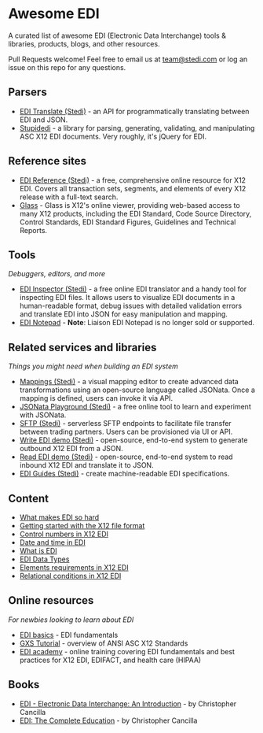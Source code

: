 # Awesome EDI 

A curated list of awesome EDI (Electronic Data Interchange) tools &amp; libraries, products, blogs, and other resources.

Pull Requests welcome! Feel free to email us at team@stedi.com or log an issue on this repo for any questions.

## Parsers

- [EDI Translate (Stedi)](https://www.stedi.com/products/edi-translate) - an API for programmatically translating between EDI and JSON. 
- [Stupidedi](https://github.com/kputnam/stupidedi) - a library for parsing, generating, validating, and manipulating ASC X12 EDI documents. Very roughly, it&#39;s jQuery for EDI.

## Reference sites

- [EDI Reference (Stedi)](https://www.stedi.com/edi) - a free, comprehensive online resource for X12 EDI. Covers all transaction sets, segments, and elements of every X12 release with a full-text search.
- [Glass](https://x12.org/products/glass) - Glass is X12's online viewer, providing web-based access to many X12 products, including the EDI Standard, Code Source Directory, Control Standards, EDI Standard Figures, Guidelines and Technical Reports.

## Tools 
*Debuggers, editors, and more*

- [EDI Inspector (Stedi)](https://www.stedi.com/edi/inspector) - a free online EDI translator and a handy tool for inspecting EDI files. It allows users to visualize EDI documents in a human-readable format, debug issues with detailed validation errors and translate EDI into JSON for easy manipulation and mapping. 
- [EDI Notepad](https://softwareconnect.com/edi/liaison-edi-notepad/) - **Note**: Liaison EDI Notepad is no longer sold or supported.

## Related services and libraries
*Things you might need when building an EDI system*

- [Mappings (Stedi)](https://www.stedi.com/products/mappings) - a visual mapping editor to create advanced data transformations using an open-source language called JSONata. Once a mapping is defined, users can invoke it via API. 
- [JSONata Playground (Stedi)](https://www.stedi.com/jsonata/playground) - a free online tool to learn and experiment with JSONata. 
- [SFTP (Stedi)](https://www.stedi.com/products/sftp) - serverless SFTP endpoints to facilitate file transfer between trading partners. Users can be provisioned via UI or API.
- [Write EDI demo (Stedi)](https://github.com/Stedi-Demos/write-edi-demo) - open-source, end-to-end system to generate outbound X12 EDI from a JSON.
- [Read EDI demo (Stedi)](https://github.com/Stedi-Demos/read-edi-demo) - open-source, end-to-end system to read inbound X12 EDI and translate it to JSON.
- [EDI Guides (Stedi)](https://www.stedi.com/products/guides) - create machine-readable EDI specifications.

## Content

- [What makes EDI so hard](https://www.stedi.com/blog/what-makes-edi-so-hard)
- [Getting started with the X12 file format](https://www.stedi.com/blog/getting-started-with-the-x12-file-format)
- [Control numbers in X12 EDI](https://www.stedi.com/blog/control-numbers-in-x12-edi)
- [Date and time in EDI](https://www.stedi.com/blog/date-and-time-in-edi)
- [What is EDI](http://www.markpreston.co.uk/Lecture17102/krock/krock.html)
- [EDI Data Types](https://docs.tibco.com/pub/foresight/foresight_EDISIM/6.11.0-july-2011/DataTypes.pdf)
- [Elements requirements in X12 EDI](https://www.stedi.com/edi/essentials/x12/elements/element-requirements)
- [Relational conditions in X12 EDI](https://www.stedi.com/edi/essentials/x12/elements/relational-conditions)

## Online resources
*For newbies looking to learn about EDI*

- [EDI basics](https://www.edibasics.com) - EDI fundamentals
- [GXS Tutorial](http://www.edibasics.co.uk/wp-content/uploads/Tutor_ANSI.SO_GXS.pdf) - overview of ANSI ASC X12 Standards 
- [EDI academy](https://www.ediacademy.com) - online training covering EDI fundamentals and best practices for X12 EDI, EDIFACT, and health care (HIPAA)

## Books

- [EDI - Electronic Data Interchange: An Introduction](https://www.amazon.com/Electronic-Data-Interchange-introduction/dp/1973550709) - by Christopher Cancilla
- [EDI: The Complete Education](https://www.amazon.com/gp/product/1723959871/ref=ppx_yo_dt_b_asin_title_o01_s00?ie=UTF8&psc=) - by Christopher Cancilla
